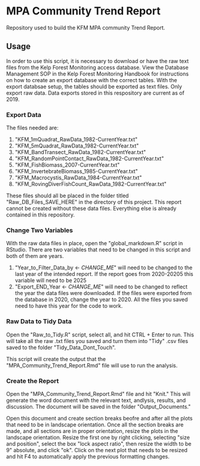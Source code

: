 # MPA Community Trend Report
Repository used to build the KFM MPA community Trend Report.

## Usage

In order to use this script, it is necessary to download or have the raw text files from the Kelp Forest Monitoring access database. View the Database Management SOP in the Kelp Forest Monitoring Handbook for instructions on how to create an export database with the correct tables. With the export databsae setup, the tables should be exported as text files. Only export raw data. Data exports stored in this respository are current as of 2019.

### Export Data
The files needed are:

1. "KFM_1mQuadrat_RawData_1982-CurrentYear.txt"
2. "KFM_5mQuadrat_RawData_1982-CurrentYear.txt"
3. "KFM_BandTransect_RawData_1982-CurrentYear.txt"
4. "KFM_RandomPointContact_RawData_1982-CurrentYear.txt"
5. "KFM_FishBiomass_2007-CurrentYear.txt"
6. "KFM_InvertebrateBiomass_1985-CurrentYear.txt"
7. "KFM_Macrocystis_RawData_1984-CurrentYear.txt"
8. "KFM_RovingDiverFishCount_RawData_1982-CurrentYear.txt"

These files should all be placed in the folder titled "Raw_DB_Files_SAVE_HERE" in the directory of this project. This report cannot be created without these data files. Everything else is already contained in this repository.

### Change Two Variables
With the raw data files in place, open the "global_markdown.R" script in RStudio. There are two variables that need to be changed in this script and both of them are years. 

1. "Year_to_Filter_Data_by <- *CHANGE_ME*" will need to be changed to the last year of the intended report. If the report goes from 2020-20205 this variable will need to be 2025
2. "Export_END_Year <- *CHANGE_ME*" will need to be changed to reflect the year the data files were downloaded. If the files were exported from the database in 2020, change the year to 2020. All the files you saved need to have this year for the code to work.

### Raw Data to Tidy Data
Open the "Raw_to_Tidy.R" script, select all, and hit CTRL + Enter to run. This will take all the raw .txt files you saved and turn them into "Tidy" .csv files saved to the folder "Tidy_Data_Dont_Touch". 

This script will create the output that the "MPA_Community_Trend_Report.Rmd" file will use to run the analysis.

### Create the Report
Open the "MPA_Community_Trend_Report.Rmd" file and hit "Knit." This will generate the word document with the relevant text, andlysis, results, and discussion. The document will be saved in the folder "Output_Documents."

Open this document and create section breaks beofre and after all the plots that need to be in landscape orientation. Once all the section breaks are made, and all sections are in proper orientation, resize the plots in the landscape orientation. Resize the first one by right clicking, selecting "size and position", select the box "lock aspect ratio", then resize the width to be 9" absolute, and click "ok". Click on the next plot that needs to be resized and hit F4 to automatically apply the previous formatting changes.

